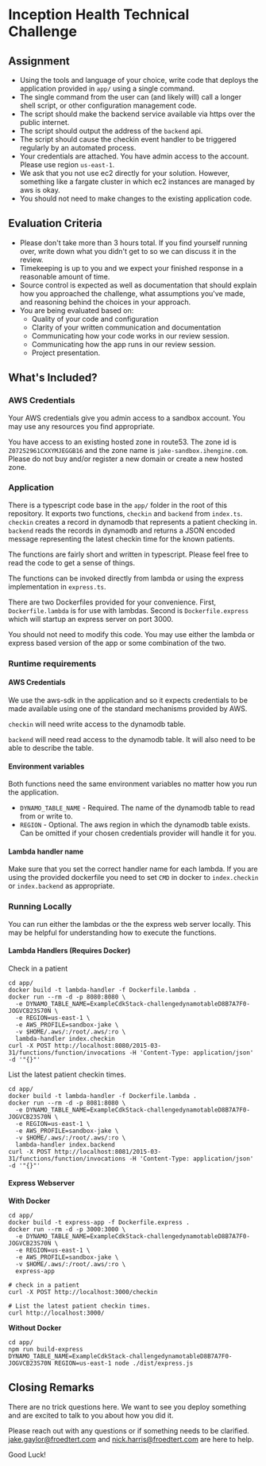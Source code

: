# Inception Health Technical Challenge

## Assignment

* Using the tools and language of your choice, write code that deploys the application provided in `app/` using a single command.
* The single command from the user can (and likely will) call a longer shell script, or other configuration management code.
* The script should make the backend service available via https over the public internet.
* The script should output the address of the `backend` api.
* The script should cause the checkin event handler to be triggered regularly by an automated process.
* Your credentials are attached. You have admin access to the account. Please use region `us-east-1`.
* We ask that you not use ec2 directly for your solution. However, something like a fargate cluster in which ec2 instances are managed by aws is okay.
* You should not need to make changes to the existing application code. 

## Evaluation Criteria

* Please don't take more than 3 hours total. If you find yourself running over, write down what you didn't get to so we can discuss it in the review.
* Timekeeping is up to you and we expect your finished response in a reasonable amount of time.
* Source control is expected as well as documentation that should explain how you approached the challenge, what assumptions you've made, and reasoning behind the choices in your approach.
* You are being evaluated based on:
  * Quality of your code and configuration
  * Clarity of your written communication and documentation
  * Communicating how your code works in our review session.
  * Communicating how the app runs in our review session.
  * Project presentation.

## What's Included?

### AWS Credentials

Your AWS credentials give you admin access to a sandbox account. You may use any resources you find appropriate.

You have access to an existing hosted zone in route53. The zone id is `Z07252961CXXYMJEGGB16` and the zone name is `jake-sandbox.ihengine.com`. Please do not buy and/or register a new domain or create a new hosted zone.

### Application

There is a typescript code base in the `app/` folder in the root of this repository. It exports two functions, `checkin` and `backend` from `index.ts`. `checkin` creates a record in dynamodb that represents a patient checking in. `backend` reads the records in dynamodb and returns a JSON encoded message representing the latest checkin time for the known patients. 

The functions are fairly short and written in typescript. Please feel free to read the code to get a sense of things.

The functions can be invoked directly from lambda or using the express implementation in `express.ts`. 

There are two Dockerfiles provided for your convenience. First, `Dockerfile.lambda` is for use with lambdas. Second is `Dockerfile.express` which will startup an express server on port 3000.

You should not need to modify this code. You may use either the lambda or express based version of the app or some combination of the two.

### Runtime requirements

#### AWS Credentials

We use the aws-sdk in the application and so it expects credentials to be made available using one of the standard mechanisms provided by AWS.

`checkin` will need write access to the dynamodb table.

`backend` will need read access to the dynamodb table. It will also need to be able to describe the table.

#### Environment variables

Both functions need the same environment variables no matter how you run the application.

* `DYNAMO_TABLE_NAME` - Required. The name of the dynamodb table to read from or write to.
* `REGION` - Optional. The aws region in which the dynamodb table exists. Can be omitted if your chosen credentials provider will handle it for you.

#### Lambda handler name

Make sure that you set the correct handler name for each lambda. If you are using the provided dockerfile you need to set `CMD` in docker to `index.checkin` or `index.backend` as appropriate.

### Running Locally

You can run either the lambdas or the the express web server locally. This may be helpful for understanding how to execute the functions.

#### Lambda Handlers (Requires Docker)

Check in a patient

```
cd app/
docker build -t lambda-handler -f Dockerfile.lambda .
docker run --rm -d -p 8080:8080 \
  -e DYNAMO_TABLE_NAME=ExampleCdkStack-challengedynamotableD8B7A7F0-JOGVCB23S70N \
  -e REGION=us-east-1 \
  -e AWS_PROFILE=sandbox-jake \
  -v $HOME/.aws/:/root/.aws/:ro \
  lambda-handler index.checkin
curl -X POST http://localhost:8080/2015-03-31/functions/function/invocations -H 'Content-Type: application/json' -d '"{}"'
```

List the latest patient checkin times.

```
cd app/
docker build -t lambda-handler -f Dockerfile.lambda .
docker run --rm -d -p 8081:8080 \
  -e DYNAMO_TABLE_NAME=ExampleCdkStack-challengedynamotableD8B7A7F0-JOGVCB23S70N \
  -e REGION=us-east-1 \
  -e AWS_PROFILE=sandbox-jake \
  -v $HOME/.aws/:/root/.aws/:ro \
  lambda-handler index.backend
curl -X POST http://localhost:8081/2015-03-31/functions/function/invocations -H 'Content-Type: application/json' -d '"{}"'
```

#### Express Webserver

**With Docker**
```
cd app/
docker build -t express-app -f Dockerfile.express .
docker run --rm -d -p 3000:3000 \
  -e DYNAMO_TABLE_NAME=ExampleCdkStack-challengedynamotableD8B7A7F0-JOGVCB23S70N \
  -e REGION=us-east-1 \
  -e AWS_PROFILE=sandbox-jake \
  -v $HOME/.aws/:/root/.aws/:ro \
  express-app

# check in a patient
curl -X POST http://localhost:3000/checkin

# List the latest patient checkin times.
curl http://localhost:3000/
```

**Without Docker**
```
cd app/
npm run build-express
DYNAMO_TABLE_NAME=ExampleCdkStack-challengedynamotableD8B7A7F0-JOGVCB23S70N REGION=us-east-1 node ./dist/express.js
```



## Closing Remarks

There are no trick questions here. We want to see you deploy something and are excited to talk to you about how you did it.

Please reach out with any questions or if something needs to be clarified. jake.gaylor@froedtert.com and nick.harris@froedtert.com are here to help.

Good Luck!
